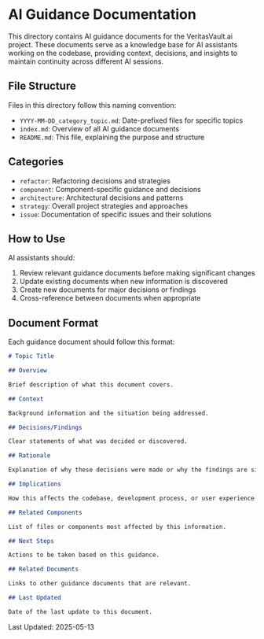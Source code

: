 # AI Guidance Documentation

This directory contains AI guidance documents for the VeritasVault.ai project. These documents serve as a knowledge base for AI assistants working on the codebase, providing context, decisions, and insights to maintain continuity across different AI sessions.

## File Structure

Files in this directory follow this naming convention:

- `YYYY-MM-DD_category_topic.md`: Date-prefixed files for specific topics
- `index.md`: Overview of all AI guidance documents
- `README.md`: This file, explaining the purpose and structure

## Categories

- `refactor`: Refactoring decisions and strategies
- `component`: Component-specific guidance and decisions
- `architecture`: Architectural decisions and patterns
- `strategy`: Overall project strategies and approaches
- `issue`: Documentation of specific issues and their solutions

## How to Use

AI assistants should:

1. Review relevant guidance documents before making significant changes
2. Update existing documents when new information is discovered
3. Create new documents for major decisions or findings
4. Cross-reference between documents when appropriate

## Document Format

Each guidance document should follow this format:

```markdown
# Topic Title

## Overview

Brief description of what this document covers.

## Context

Background information and the situation being addressed.

## Decisions/Findings

Clear statements of what was decided or discovered.

## Rationale

Explanation of why these decisions were made or why the findings are significant.

## Implications

How this affects the codebase, development process, or user experience.

## Related Components

List of files or components most affected by this information.

## Next Steps

Actions to be taken based on this guidance.

## Related Documents

Links to other guidance documents that are relevant.

## Last Updated

Date of the last update to this document.
```

Last Updated: 2025-05-13